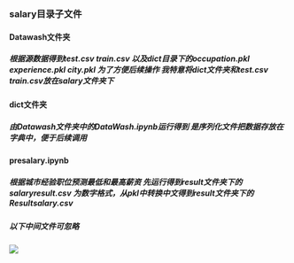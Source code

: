 ### salary目录子文件
#### Datawash文件夹
##### 根据源数据得到test.csv train.csv 以及dict目录下的occupation.pkl experience.pkl city.pkl 为了方便后续操作 我特意将dict文件夹和test.csv train.csv放在salary文件夹下
#### dict文件夹
##### 由Datawash文件夹中的DataWash.ipynb运行得到 是序列化文件把数据存放在字典中，便于后续调用
#### presalary.ipynb
##### 根据城市经验职位预测最低和最高薪资 先运行得到result文件夹下的salaryresult.csv 为数字格式，从pkl中转换中文得到result文件夹下的Resultsalary.csv
##### 以下中间文件可忽略
 ![](https://i.imgur.com/coGRdx1.png)
